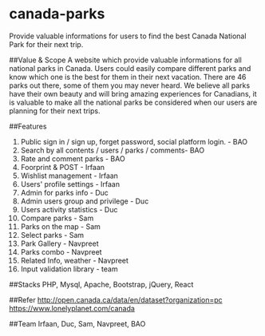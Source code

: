 # canada-parks
Provide valuable informations for users to find the best Canada National Park for their next trip.

##Value & Scope
A website which provide valuable informations for all national parks in Canada. Users could easily compare different parks and know which one is the best for them in their next vacation. There are 46 parks out there, some of them you may never heard. We believe all parks have their own beauty and will bring amazing experiences for Canadians, it is valuable to make all the national parks be considered when our users are planning for their next trips.

##Features
1. Public sign in / sign up, forget password, social platform login. - BAO
2. Search by all contents / users / parks / comments- BAO
3. Rate and comment parks - BAO
4. Foorprint & POST - Irfaan
5. Wishlist management - Irfaan
6. Users' profile settings - Irfaan
7. Admin for parks info - Duc
8. Admin users group and privilege - Duc
9. Users activity statistics - Duc
10. Compare parks - Sam
11. Parks on the map - Sam
12. Select parks - Sam
13. Park Gallery - Navpreet
14. Parks combo - Navpreet
15. Related Info, weather - Navpreet
16. Input validation library - team

##Stacks
PHP, Mysql, Apache, Bootstrap, jQuery, React

##Refer
http://open.canada.ca/data/en/dataset?organization=pc <br />
https://www.lonelyplanet.com/canada <br />

##Team
Irfaan, Duc, Sam, Navpreet, BAO

